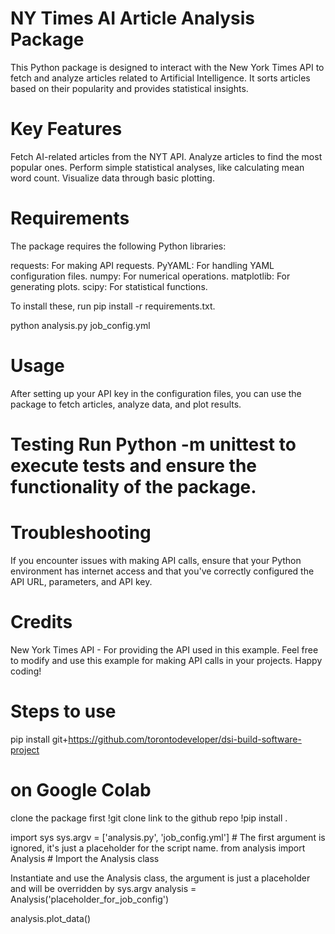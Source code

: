 # NY Times AI Article Analysis Package

This Python package is designed to interact with the New York Times API to fetch and analyze articles related to Artificial Intelligence. It sorts articles based on their popularity and provides statistical insights.

# Key Features
Fetch AI-related articles from the NYT API. Analyze articles to find the most popular ones. Perform simple statistical analyses, like calculating mean word count. Visualize data through basic plotting.

# Requirements
The package requires the following Python libraries:

requests: For making API requests. PyYAML: For handling YAML configuration files. numpy: For numerical operations. matplotlib: For generating plots. scipy: For statistical functions. 

To install these, run pip install -r requirements.txt.

python analysis.py job_config.yml

# Usage
After setting up your API key in the configuration files, you can use the package to fetch articles, analyze data, and plot results.

# Testing Run Python -m unittest to execute tests and ensure the functionality of the package.

# Troubleshooting
If you encounter issues with making API calls, ensure that your Python environment has internet access and that you've correctly configured the API URL, parameters, and API key.

# Credits
New York Times API - For providing the API used in this example. Feel free to modify and use this example for making API calls in your projects. Happy coding!

# Steps to use

pip install git+https://github.com/torontodeveloper/dsi-build-software-project

# on Google Colab
clone the package first !git clone link to the github repo
!pip install .

import sys
sys.argv = ['analysis.py', 'job_config.yml']  # The first argument is ignored, it's just a placeholder for the script name.
from analysis import Analysis  # Import the Analysis class

Instantiate and use the Analysis class, the argument is just a placeholder and will be overridden by sys.argv
analysis = Analysis('placeholder_for_job_config')

analysis.plot_data()




